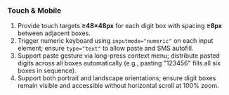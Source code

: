 ### Touch & Mobile

1. Provide touch targets **≥48×48px** for each digit box with spacing **≥8px** between adjacent boxes.
2. Trigger numeric keyboard using `inputmode="numeric"` on each input element; ensure `type="text"` to allow paste and SMS autofill.
3. Support paste gesture via long-press context menu; distribute pasted digits across all boxes automatically (e.g., pasting "123456" fills all six boxes in sequence).
4. Support both portrait and landscape orientations; ensure digit boxes remain visible and accessible without horizontal scroll at 100% zoom.